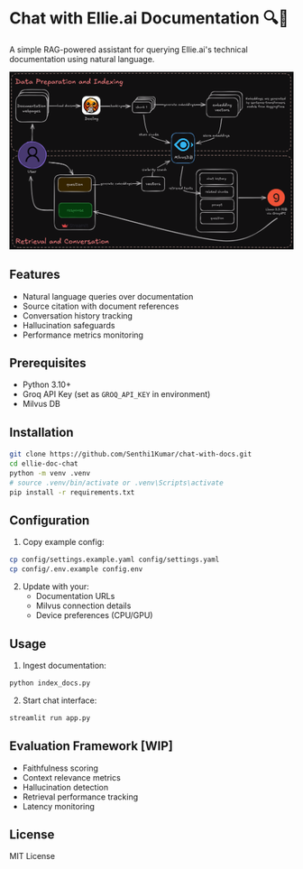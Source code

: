 # Chat with Ellie.ai Documentation 🔍🤖

A simple RAG-powered assistant for querying Ellie.ai's technical documentation using natural language.

![Project Architecture diagram](assets/imgs/ellie-rag-arch.png)

## Features
- Natural language queries over documentation
- Source citation with document references
- Conversation history tracking
- Hallucination safeguards
- Performance metrics monitoring

## Prerequisites
- Python 3.10+
- Groq API Key (set as `GROQ_API_KEY` in environment)
- Milvus DB

## Installation
```bash
git clone https://github.com/Senthi1Kumar/chat-with-docs.git
cd ellie-doc-chat
python -m venv .venv
# source .venv/bin/activate or .venv\Scripts\activate
pip install -r requirements.txt
```

## Configuration
1. Copy example config:
```bash
cp config/settings.example.yaml config/settings.yaml
cp config/.env.example config.env
```
2. Update with your:
   - Documentation URLs
   - Milvus connection details
   - Device preferences (CPU/GPU)

## Usage
1. Ingest documentation:
```bash
python index_docs.py
```
2. Start chat interface:
```bash
streamlit run app.py
```

## Evaluation Framework [WIP]
- Faithfulness scoring
- Context relevance metrics
- Hallucination detection
- Retrieval performance tracking
- Latency monitoring

## License
MIT License
